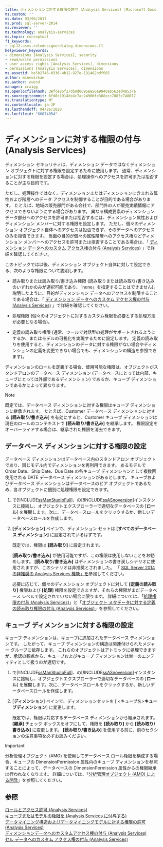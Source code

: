 ```yaml
---
title: ディメンションに対する権限の許可 (Analysis Services) |Microsoft Docs
ms.custom: ''
ms.date: 03/06/2017
ms.prod: sql-server-2014
ms.reviewer: ''
ms.technology: analysis-services
ms.topic: conceptual
f1_keywords:
- sql12.asvs.roledesignerdialog.dimensions.f1
helpviewer_keywords:
- dimensions [Analysis Services], security
- read/write permissions
- user access rights [Analysis Services], dimensions
- permissions [Analysis Services], dimensions
ms.assetid: be5b2746-0336-4b12-827e-131462bdf605
author: minewiskan
ms.author: owend
manager: craigg
ms.openlocfilehash: 3efce85f27db9d0695ea56e9940ab563ed40537a
ms.sourcegitcommit: 6fd8c1914de4c7ac24900fe388ecc7883c740077
ms.translationtype: MT
ms.contentlocale: ja-JP
ms.lasthandoff: 04/26/2020
ms.locfileid: "66074954"
---
```

# <a name="grant-permissions-on-a-dimension-analysis-services"></a>ディメンションに対する権限の付与 (Analysis Services)
  ディメンション セキュリティは、ディメンション データではなくディメンション オブジェクトに対する権限を設定するために使用します。 通常、ディメンションに対する権限を設定する場合は、処理操作へのアクセスを許可または拒否することが主な目的です。  
  
 ただし、処理操作ではなく、ディメンションまたはディメンションに含まれる属性および階層へのデータ アクセスを制御することが目的である場合があります。 たとえば、地域の販売部門がある会社で、部門外の人が販売実績情報にアクセスできないようにする場合があります。 異なる構成要素のディメンション データ部分へのアクセスを許可または拒否するには、ディメンション属性およびディメンション メンバーに対する権限を設定します。 ただし、個々のディメンション オブジェクト自体へのアクセスは拒否できず、そのデータへのアクセスのみを拒否できます。 当面の目的が個々の属性階層へのアクセス権などディメンション メンバーへのアクセスを許可または拒否することである場合は、「 [ディメンション データへのカスタム アクセス権の付与 &#40;Analysis Services&#41;](grant-custom-access-to-dimension-data-analysis-services.md) 」で詳細を確認してください。  
  
 このトピックでは以後、ディメンション オブジェクト自体に対して設定できる、次のような権限について説明します。  
  
-   読み取りまたは読み取り/書き込み権限 (読み取りまたは読み取り/書き込みのいずれかのみが選択可能であり、「none」を指定することはできません)。 説明したように、目的がディメンション データへのアクセスを制限することである場合は、「 [ディメンション データへのカスタム アクセス権の付与 &#40;Analysis Services&#41;](grant-custom-access-to-dimension-data-analysis-services.md) 」で詳細を確認してください。  
  
-   処理権限 (個々のオブジェクトに対するカスタム権限を必要とする処理方法が必要となる場合)。  
  
-   定義の読み取り権限 (通常、ツールで対話型の処理がサポートされるようにするか、またはモデルの可視化を実現するために設定します。 定義の読み取りを使用すると、ディメンションのデータに対する権限がない場合やディメンションの定義を変更できない場合でも、ディメンションの構造を参照できます)。  
  
 ディメンションのロールを定義する場合、使用可能な権限は、オブジェクトがスタンドアロンのデータベース ディメンション (データベースにとっては内部、キューブにとっては外部であるディメンション) であるか、キューブ ディメンションであるかによって異なります。  
  
> [!NOTE]  
>  既定では、データベース ディメンションに対する権限はキューブ ディメンションに継承されます。 たとえば、Customer データベース ディメンションに対する **[読み取り/書き込み]** を有効にすると、Customer キューブ ディメンションは現在のロールのコンテキストで **[読み取り/書き込み]** を継承します。 権限設定をオーバーライドする場合は、継承された権限を消去できます。  
  
## <a name="set-permissions-on-a-database-dimension"></a>データベース ディメンションに対する権限の設定  
 データベース ディメンションはデータベース内のスタンドアロン オブジェクトであり、同じモデル内でディメンションを再利用できます。 あるモデルで Order Date、Ship Date、Due Date の各キューブ ディメンションとして複数回使用される DATE データベース ディメンションがあるとします。 キューブおよびデータベース ディメンションはデータベースのピア オブジェクトであるため、各オブジェクトに個別に処理権限を設定できます。  
  
1.  で[!INCLUDE[ssManStudioFull](../../includes/ssmanstudiofull-md.md)]、の[!INCLUDE[ssASnoversion](../../includes/ssasnoversion-md.md)]インスタンスに接続し、オブジェクトエクスプローラーで適切なデータベースの [**ロール**] を展開します。次に、データベースロールをクリックするか、新しいデータベースロールを作成します。  
  
2.  **[ディメンション]** ペインで、ディメンション セットは **[すべてのデータベース ディメンション]** に設定されているはずです。  
  
     既定では、権限は **[読み取り]** に設定されます。  
  
     **[読み取り/書き込み]** が使用可能ですが、この権限は使用しないことをお勧めします。 **[読み取り/書き込み]** はディメンションの書き戻しシナリオに使用されますが、このシナリオは非推奨とされました。 「 [SQL Server 2014 の非推奨の Analysis Services 機能」を](../deprecated-analysis-services-features-in-sql-server-2014.md)参照してください。  
  
     必要に応じて、個々のディメンション オブジェクトに対して **[定義の読み取り]** 権限および **[処理]** 権限を設定できますが、それらの権限がまだデータベース レベルで設定されていない場合に限ります。 詳細については、「[処理権限の付与 &#40;Analysis Services&#41;](grant-process-permissions-analysis-services.md)」と「[オブジェクト メタデータに対する定義の読み取り権限の付与 &#40;Analysis Services&#41;](grant-read-definition-permissions-on-object-metadata-analysis-services.md)」を参照してください。  
  
## <a name="set-permissions-on-a-cube-dimension"></a>キューブ ディメンションに対する権限の設定  
 キューブ ディメンションは、キューブに追加されたデータベース ディメンションです。 したがって、キューブ ディメンションの構造は関連付けられたメジャー グループに依存します。 これらのオブジェクトはアトミックに処理できますが、承認の観点から、キューブおよびキューブ ディメンションは単一のエンティティとして扱うのが適切です。  
  
1.  で[!INCLUDE[ssManStudioFull](../../includes/ssmanstudiofull-md.md)]、の[!INCLUDE[ssASnoversion](../../includes/ssasnoversion-md.md)]インスタンスに接続し、オブジェクトエクスプローラーで適切なデータベースの [**ロール**] を展開します。次に、データベースロールをクリックするか、新しいデータベースロールを作成します。  
  
2.  [**ディメンション**] ペインで、ディメンションセットを [ \<キューブ名>**キューブディメンション**] に変更します。  
  
     既定では、権限は対応するデータベース ディメンションから継承されます。 **[継承]** チェック ボックスをオフにして、権限を **[読み取り]** から **[読み取り/書き込み]** に変更します。 **[読み取り/書き込み]** を使用する前に、前のセクションの注意事項を必ずお読みください。  
  
> [!IMPORTANT]  
>  分析管理オブジェクト (AMO) を使用してデータベース ロール権限を構成する場合、キューブの DimensionPermission 属性内のキューブ ディメンションを参照することによって、データベースの DimensionPermission 属性からの権限継承は行われなくなります。 詳細については、「[分析管理オブジェクト &#40;AMO&#41; による開発](https://docs.microsoft.com/bi-reference/amo/developing-with-analysis-management-objects-amo)」を参照してください。  
  
## <a name="see-also"></a>参照  
 [ロールとアクセス許可 &#40;Analysis Services&#41;](roles-and-permissions-analysis-services.md)   
 [キューブまたはモデルの権限を &#40;Analysis Services に付与する&#41;](grant-cube-or-model-permissions-analysis-services.md)   
 [データマイニング構造およびデータマイニングモデルに対する権限の許可 &#40;Analysis Services&#41;](grant-permissions-on-data-mining-structures-and-models-analysis-services.md)   
 [ディメンションデータへのカスタムアクセス権の付与 &#40;Analysis Services&#41;](grant-custom-access-to-dimension-data-analysis-services.md)   
 [セル データへのカスタム アクセス権の付与 &#40;Analysis Services&#41;](grant-custom-access-to-cell-data-analysis-services.md)  
  
  

